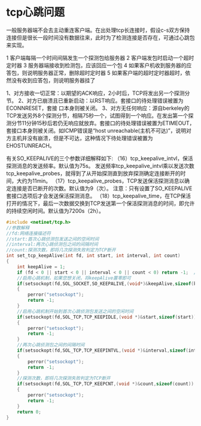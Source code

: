 # tcp心跳问题

一般服务器端不会去主动重连客户端。在出处理tcp长连接时，假设c-s双方保持连接但是很长一段时间没有数据往来，此时为了检测连接是否存在，可通过心跳包来实现。

1 客户端每隔一个时间间隔发生一个探测包给服务器
2 客户端发包时启动一个超时定时器
3 服务器端接收到检测包，应该回应一个包
4 如果客户机收到服务器的应答包，则说明服务器正常，删除超时定时器
5 如果客户端的超时定时器超时，依然没有收到应答包，则说明服务器挂了

1、对方接收一切正常：以期望的ACK响应，2小时后，TCP将发出另一个探测分节。
2、对方已崩溃且已重新启动：以RST响应。套接口的待处理错误被置为ECONNRESET，套接 口本身则被关闭。
3、对方无任何响应：源自berkeley的TCP发送另外8个探测分节，相隔75秒一个，试图得到一个响应。在发出第一个探测分节11分钟15秒后若仍无响应就放弃。套接口的待处理错误被置为ETIMEOUT，套接口本身则被关闭。如ICMP错误是“host unreachable(主机不可达)”，说明对方主机并没有崩溃，但是不可达，这种情况下待处理错误被置为 EHOSTUNREACH。

有关SO_KEEPALIVE的三个参数详细解释如下:
（16）tcp_keepalive_intvl，保活探测消息的发送频率。默认值为75s。
发送频率tcp_keepalive_intvl乘以发送次数tcp_keepalive_probes，就得到了从开始探测直到放弃探测确定连接断开的时间，大约为11min。
（17）tcp_keepalive_probes，TCP发送保活探测消息以确定连接是否已断开的次数。默认值为9（次）。
注意：只有设置了SO_KEEPALIVE套接口选项后才会发送保活探测消息。
（18）tcp_keepalive_time，在TCP保活打开的情况下，最后一次数据交换到TCP发送第一个保活探测消息的时间，即允许的持续空闲时间。默认值为7200s（2h）。

```cpp
#include <netinet/tcp.h>  
//参数解释
//fd:网络连接描述符
//start:首次心跳侦测包发送之间的空闲时间  
//interval:两次心跳侦测包之间的间隔时间
//count:探测次数，即将几次探测失败判定为TCP断开
int set_tcp_keepAlive(int fd, int start, int interval, int count)  
{  
    int keepAlive = 1;  
    if (fd < 0 || start < 0 || interval < 0 || count < 0) return -1;  //入口参数检查 ，编程的好习惯。
    //启用心跳机制，如果您想关闭，将keepAlive置零即可  
    if(setsockopt(fd,SOL_SOCKET,SO_KEEPALIVE,(void*)&keepAlive,sizeof(keepAlive)) == -1)  
    {  
        perror("setsockopt");  
        return -1;  
    }  
    //启用心跳机制开始到首次心跳侦测包发送之间的空闲时间  
    if(setsockopt(fd,SOL_TCP,TCP_KEEPIDLE,(void *)&start,sizeof(start)) == -1)  
    {  
        perror("setsockopt");  
        return -1;  
    }  
    //两次心跳侦测包之间的间隔时间  
    if(setsockopt(fd,SOL_TCP,TCP_KEEPINTVL,(void *)&interval,sizeof(interval)) == -1)  
    {  
        perror("setsockopt");  
        return -1;  
    }  
    //探测次数，即将几次探测失败判定为TCP断开  
    if(setsockopt(fd,SOL_TCP,TCP_KEEPCNT,(void *)&count,sizeof(count)) == -1)  
    {  
        perror("setsockopt");  
        return -1;  
    }  
    return 0;  
}
```

